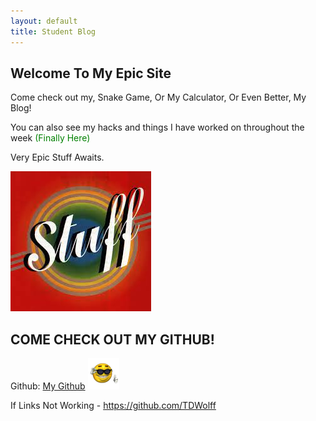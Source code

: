 ```yaml
---
layout: default
title: Student Blog
---
```



## Welcome To My Epic Site
Come check out my, Snake Game, Or My Calculator, Or Even Better, My Blog!

You can also see my hacks and things I have worked on throughout the week <span style="color:green">(Finally Here)</span>

Very Epic Stuff Awaits.

<img src="stuff.jpeg" alt="Theres Supposed To Be An Image Here"/>


## COME CHECK OUT MY GITHUB!

Github: [My Github](https://github.com/TDWolff)
<img src="mylogo.png" alt="My Logo Image"/>

If Links Not Working - https://github.com/TDWolff
